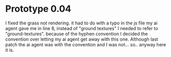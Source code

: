 
# Prototype 0.04
I fixed the grass not rendering. it had to do with a typo in the js file my ai agent gave me in line 8, instead of "ground textures" I needed to refer to "ground-textures". because of the hyphen convention I decided the convention over letting my ai agent get away with this one. Although last patch the ai agent was with the convention and I was not... so.. anyway here it is.